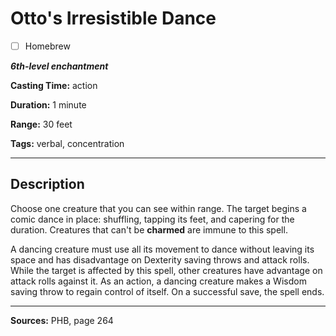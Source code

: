 # Otto's Irresistible Dance

- [ ] Homebrew

***6th-level enchantment***

**Casting Time:** action

**Duration:** 1 minute

**Range:** 30 feet

**Tags:** verbal, concentration

---

## Description
Choose one creature that you can see within range.
The target begins a comic dance in place: shuffling, tapping its feet, and capering for the duration.
Creatures that can't be **charmed** are immune to this spell.

A dancing creature must use all its movement to dance without leaving its space and has disadvantage on Dexterity saving throws and attack rolls.
While the target is affected by this spell, other creatures have advantage on attack rolls against it.
As an action, a dancing creature makes a Wisdom saving throw to regain control of itself.
On a successful save, the spell ends.

---

**Sources:** PHB, page 264
